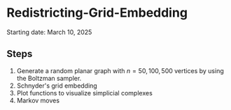 # Redistricting-Grid-Embedding


Starting date: March 10, 2025


## Steps

1. Generate a random planar graph with $n=50, 100, 500$ vertices by using the Boltzman sampler.
2. Schnyder's grid embedding
3. Plot functions to visualize simplicial complexes
4. Markov moves
